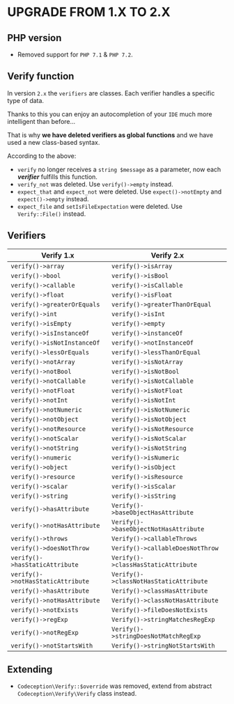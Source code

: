 UPGRADE FROM 1.X TO 2.X
=======================


PHP version
------

 * Removed support for `PHP 7.1` & `PHP 7.2`.


Verify function
-------

In version `2.x` the `verifiers` are classes. Each verifier handles a specific type of data.

Thanks to this you can enjoy an autocompletion of your `IDE` much more intelligent than before...

That is why **we have deleted verifiers as global functions** and we have used a new class-based syntax.

According to the above:

 * `verify` no longer receives a `string $message` as a parameter, now each _**verifier**_ fulfills this function.
 * `verify_not` was deleted. Use `verify()->empty` instead.
 * `expect_that` and `expect_not` were deleted. Use `expect()->notEmpty` and `expect()->empty` instead.
 * `expect_file` and `setIsFileExpectation` were deleted. Use `Verify::File()` instead.

Verifiers
-------

|                  Verify 1.x                     |                   Verify 2.x                    |
|-------------------------------------------------|-------------------------------------------------|
| `verify()->array`                               | `verify()->isArray`                             |
| `verify()->bool`                                | `verify()->isBool`                              |
| `verify()->callable`                            | `verify()->isCallable`                          |
| `verify()->float`                               | `verify()->isFloat`                             |
| `verify()->greaterOrEquals`                     | `verify()->greaterThanOrEqual`                  |
| `verify()->int`                                 | `verify()->isInt`                               |
| `verify()->isEmpty`                             | `verify()->empty`                               |
| `verify()->isInstanceOf`                        | `verify()->instanceOf`                          |
| `verify()->isNotInstanceOf`                     | `verify()->notInstanceOf`                       |
| `verify()->lessOrEquals`                        | `verify()->lessThanOrEqual`                     |
| `verify()->notArray`                            | `verify()->isNotArray`                          |
| `verify()->notBool`                             | `verify()->isNotBool`                           |
| `verify()->notCallable`                         | `verify()->isNotCallable`                       |
| `verify()->notFloat`                            | `verify()->isNotFloat`                          |
| `verify()->notInt`                              | `verify()->isNotInt`                            |
| `verify()->notNumeric`                          | `verify()->isNotNumeric`                        |
| `verify()->notObject`                           | `verify()->isNotObject`                         |
| `verify()->notResource`                         | `verify()->isNotResource`                       |
| `verify()->notScalar`                           | `verify()->isNotScalar`                         |
| `verify()->notString`                           | `verify()->isNotString`                         |
| `verify()->numeric`                             | `verify()->isNumeric`                           |
| `verify()->object`                              | `verify()->isObject`                            |
| `verify()->resource`                            | `verify()->isResource`                          |
| `verify()->scalar`                              | `verify()->isScalar`                            |
| `verify()->string`                              | `verify()->isString`                            |
| `verify()->hasAttribute`                        | `Verify()->baseObjectHasAttribute`              |
| `verify()->notHasAttribute`                     | `Verify()->baseObjectNotHasAttribute`           |
| `verify()->throws`                              | `Verify()->callableThrows`                      |
| `verify()->doesNotThrow`                        | `Verify()->callableDoesNotThrow`                |
| `verify()->hasStaticAttribute`                  | `Verify()->classHasStaticAttribute`             |
| `verify()->notHasStaticAttribute`               | `Verify()->classNotHasStaticAttribute`          |
| `verify()->hasAttribute`                        | `Verify()->classHasAttribute`                   |
| `verify()->notHasAttribute`                     | `Verify()->classNotHasAttribute`                |
| `verify()->notExists`                           | `Verify()->fileDoesNotExists`                   |
| `verify()->regExp`                              | `Verify()->stringMatchesRegExp`                 |
| `verify()->notRegExp`                           | `Verify()->stringDoesNotMatchRegExp`            |
| `verify()->notStartsWith`                       | `Verify()->stringNotStartsWith`                 |


Extending
-------

 * `Codeception\Verify::$override` was removed, extend from abstract `Codeception\Verify\Verify` class instead.
